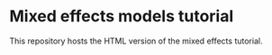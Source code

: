 # Mixed effects models tutorial

This repository hosts the HTML version of the mixed effects tutorial.
